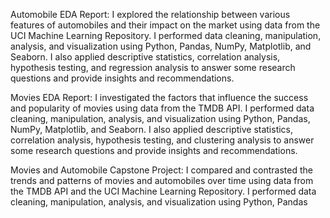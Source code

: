 Automobile EDA Report: I explored the relationship between various features of automobiles and their impact on the market using data from the UCI Machine Learning Repository. I performed data cleaning, manipulation, analysis, and visualization using Python, Pandas, NumPy, Matplotlib, and Seaborn. I also applied descriptive statistics, correlation analysis, hypothesis testing, and regression analysis to answer some research questions and provide insights and recommendations.

Movies EDA Report: I investigated the factors that influence the success and popularity of movies using data from the TMDB API. I performed data cleaning, manipulation, analysis, and visualization using Python, Pandas, NumPy, Matplotlib, and Seaborn. I also applied descriptive statistics, correlation analysis, hypothesis testing, and clustering analysis to answer some research questions and provide insights and recommendations.

Movies and Automobile Capstone Project: I compared and contrasted the trends and patterns of movies and automobiles over time using data from the TMDB API and the UCI Machine Learning Repository. I performed data cleaning, manipulation, analysis, and visualization using Python, Pandas
